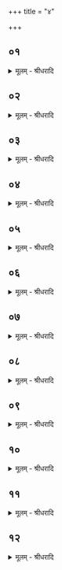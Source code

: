 +++
title = "४"

+++


## ०१
<details><summary>मूलम् - श्रीधरादि</summary>

ता ऽअ᳘षाढायै व्वे᳘लयो᳘पदधाति॥  
व्वाग्वा ऽअ᳘षाढा र᳘स ऽएष᳘ व्वाचि तद्र᳘सं दधाति त᳘स्मात्स᳘र्व्वेषाम᳘ङ्गानां व्वा᳘चैवा᳘न्नस्य र᳘सं वि᳘जानाति॥
</details>

## ०२
<details><summary>मूलम् - श्रीधरादि</summary>

य᳘द्वेवा᳘षाढायै॥  
(या ऽ) इयं वा ऽअ᳘षाढा ऽसा᳘वादित्यः स्तो᳘मभागा ऽअमुं त᳘दादित्य᳘मस्यां᳘ प्रतिष्ठा᳘यां प्र᳘तिष्ठापयति॥
</details>

## ०३
<details><summary>मूलम् - श्रीधरादि</summary>

य᳘द्वेवा᳘षाढायै॥  
(या ऽ) इयं वा ऽअ᳘षाढा त्दृ᳘दयᳫँ᳭ स्तो᳘मभागा ऽअस्यां तद्धृ᳘दयं म᳘नो दधाति त᳘स्मादस्याᳫँ᳭ त्दृ᳘दयेन म᳘नसा चेतयते सर्व्व᳘त ऽउ᳘पदधाति सर्व्व᳘तस्तद्धृ᳘दयं म᳘नो दधाति त᳘स्मादस्या᳘ᳫँ᳘ सर्व्व᳘तो त्दृ᳘दयेन म᳘नसा चेतयते᳘ ऽथो पु᳘ण्या हैता᳘ ल᳘क्ष्म्यस्ता᳘ ऽएत᳘त्सर्व्व᳘तो[[!!]] धत्ते त᳘स्माद्य᳘स्य सर्व्व᳘तो ल᳘क्ष्म भ᳘वति तं पु᳘ण्यलक्ष्मीक ऽइत्या᳘चक्षते॥
</details>

## ०४
<details><summary>मूलम् - श्रीधरादि</summary>

(ते᳘ ऽथै) अ᳘थैनाः पु᳘रीषेण प्र᳘च्छादयति॥  
(त्य᳘) अ᳘न्नं वै पु᳘रीषᳫँ᳭ र᳘स ऽएष त᳘मेत᳘त्तिरः᳘ करोति त᳘स्मात्तिर᳘ ऽइवा᳘न्नस्य र᳘सः॥
</details>

## ०५
<details><summary>मूलम् - श्रीधरादि</summary>

(सो) य᳘द्वेव पु᳘रीषेण॥  
(णा᳘) अ᳘न्नं वै पु᳘रीषᳫँ᳭ र᳘स ऽएषो᳘ ऽन्नं च तद्र᳘सं च सं᳘तनोति सं᳘दधाति॥
</details>

## ०६
<details><summary>मूलम् - श्रीधरादि</summary>

य᳘द्वेव पु᳘रीषेण॥  
त्दृ᳘दयं वै स्तो᳘मभागाः पुरीतत्पु᳘रीषᳫँ᳭ त्दृ᳘दयं त᳘त्पुरीत᳘ता प्र᳘च्छादयति॥
</details>

## ०७
<details><summary>मूलम् - श्रीधरादि</summary>

य᳘द्वेव पु᳘रीषेण॥  
संव्वत्सर᳘ ऽए᳘षो ऽग्निस्त᳘मेत᳘च्चितिपुरीषैर्व्या᳘वर्तयति तद्याश्च᳘तस्रः प्रथमाश्चि᳘तयस्ते᳘ चत्वा᳘र ऽऋतवो᳘ ऽथ स्तो᳘मभागा ऽउपधा᳘य पु᳘रीषं नि᳘वपति सा᳘ पञ्चमी चि᳘तिः स᳘ पञ्चम᳘ ऽऋतुः[[!!]]॥
</details>

## ०८
<details><summary>मूलम् - श्रीधरादि</summary>

(स्त᳘) त᳘दाहुः॥  
(र्य᳘) य᳘ल्लोकम्पृणा᳘न्ता ऽअन्याश्चि᳘तयो भ᳘वन्ति ना᳘त्र लोकम्पृणा᳘मुपद᳘धाति का᳘ ऽत्र लोकम्पृणे᳘त्यसौ वा᳘ ऽआदित्यो᳘ लोकम्पृ᳘णैष᳘ उ ऽएषा चि᳘तिः᳘ सैषा᳘ स्वयं᳘ लोकम्पृणा चि᳘तिर᳘थ यद᳘त ऽऊर्ध्वमा पु᳘रीषात्सा᳘ षष्ठी चि᳘तिः स᳘ षष्ठ᳘ ऽऋतुः[[!!]]॥
</details>

## ०९
<details><summary>मूलम् - श्रीधरादि</summary>

(र᳘) अ᳘थ पु᳘रीषं नि᳘वपति॥  
त᳘त्र व्विकर्णीं᳘ च स्वयमातृण्णां चो᳘पदधाति हिरण्यशकलैः प्रो᳘क्षत्यग्नि᳘मभ्या᳘दधाति सा᳘ सप्तमी चि᳘तिः स᳘ सप्तम᳘ ऽऋतुः[[!!]]॥
</details>

## १०
<details><summary>मूलम् - श्रीधरादि</summary>

(स्ता᳘) ता᳘ ऽउ वै ष᳘डेव[[!!]]॥  
यद्धि᳘ व्विकर्णी᳘ च स्वयमातृण्णा᳘ च षष्ठ्या᳘ एव तच्चि᳘तेः॥
</details>

## ११
<details><summary>मूलम् - श्रीधरादि</summary>

(स्ता) ता᳘ ऽउ वै प᳘ञ्चैव[[!!]]॥  
य᳘जुषा ऽन्या᳘सु पु᳘रीषं निव᳘पति तूष्णीम᳘त्र ते᳘नैषा न चि᳘तिर᳘थो लोकम्पृणा᳘न्ता ऽअन्याश्चि᳘तयो भवन्ति ना᳘त्र लोकम्पृणामु᳘पधाति ते᳘नो ऽए᳘वैषा न चि᳘तिः॥
</details>

## १२
<details><summary>मूलम् - श्रीधरादि</summary>

(स्ता᳘) ता᳘ ऽउ वै᳘ तिस्र᳘ ऽए᳘व[[!!]]॥  
(वा) अय᳘मेव᳘ लोकः᳘ प्रथमा चि᳘तिर्द्यौ᳘रुत्तमा᳘ ऽथ या᳘ ऽएता᳘स्तिस्रस्त᳘दन्त᳘रिक्षं तद्वा᳘ ऽइदमे᳘कमिवै᳘वान्त᳘रिक्षं ता᳘ ऽएवं᳘ तिस्र᳘ ऽएवं प᳘ञ्चैवᳫँ᳭ ष᳘डेव᳘ᳫँ᳘ सप्त᳘॥
</details>
